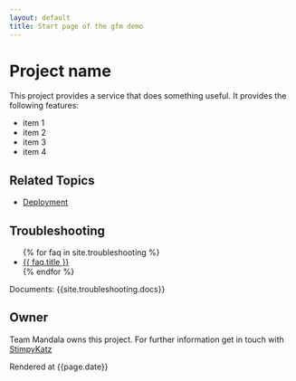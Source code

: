 ```yaml
---
layout: default
title: Start page of the gfm demo
---
```


# Project name
This project provides a service that does something useful. It provides the following features:

* item 1
* item 2
* item 3
* item 4

## Related Topics
* [Deployment](deployment.html)

## Troubleshooting
<ul>			
{% for faq in site.troubleshooting %}
  <li>				
	<a href="{{ faq.url }}">{{ faq.title }}</a>				
  </li>
{% endfor %}
</ul>

Documents: {{site.troubleshooting.docs}}

## Owner
Team Mandala owns this project. For further information get in touch with [StimpyKatz](https://github.com/StimpyKatz)

Rendered at {{page.date}}
